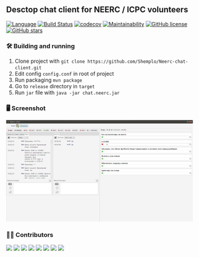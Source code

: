 ## Desctop chat client for NEERC / ICPC volunteers

[![Language](https://img.shields.io/badge/language-java-red.svg)](https://github.com/Shemplo/Neerc-chat-client/blob/master/)
[![Build Status](https://travis-ci.com/Shemplo/Neerc-chat-client.svg?branch=master)](https://travis-ci.com/Shemplo/Neerc-chat-client)
[![codecov](https://codecov.io/gh/Shemplo/Neerc-chat-client/branch/master/graph/badge.svg)](https://codecov.io/gh/Shemplo/Neerc-chat-client)
[![Maintainability](https://api.codeclimate.com/v1/badges/62281b7ca24a0daa1720/maintainability)](https://codeclimate.com/github/Shemplo/Neerc-chat-client/maintainability)
[![GitHub license](https://img.shields.io/github/license/Shemplo/Neerc-chat-client.svg)](https://github.com/Shemplo/Neerc-chat-client/blob/master/LICENSE)
[![GitHub stars](https://img.shields.io/github/stars/Shemplo/Neerc-chat-client.svg)](https://github.com/Shemplo/Neerc-chat-client/stargazers)

### :hammer_and_wrench: Building and running

1. Clone project with `git clone https://github.com/Shemplo/Neerc-chat-client.git`
2. Edit config `config.conf` in root of project
3. Run packaging `mvn package`
4. Go to `release` directory in  `target`
5. Run `jar` file with `java -jar chat.neerc.jar`

### :desktop_computer: Screenshot

![](screenshot.jpg)

### :man_technologist: Contributors
[![](https://sourcerer.io/fame/Shemplo/Shemplo/Neerc-chat-client/images/0)](https://sourcerer.io/fame/Shemplo/Shemplo/Neerc-chat-client/links/0)
[![](https://sourcerer.io/fame/Shemplo/Shemplo/Neerc-chat-client/images/1)](https://sourcerer.io/fame/Shemplo/Shemplo/Neerc-chat-client/links/1)
[![](https://sourcerer.io/fame/Shemplo/Shemplo/Neerc-chat-client/images/2)](https://sourcerer.io/fame/Shemplo/Shemplo/Neerc-chat-client/links/2)
[![](https://sourcerer.io/fame/Shemplo/Shemplo/Neerc-chat-client/images/3)](https://sourcerer.io/fame/Shemplo/Shemplo/Neerc-chat-client/links/3)
[![](https://sourcerer.io/fame/Shemplo/Shemplo/Neerc-chat-client/images/4)](https://sourcerer.io/fame/Shemplo/Shemplo/Neerc-chat-client/links/4)
[![](https://sourcerer.io/fame/Shemplo/Shemplo/Neerc-chat-client/images/5)](https://sourcerer.io/fame/Shemplo/Shemplo/Neerc-chat-client/links/5)
[![](https://sourcerer.io/fame/Shemplo/Shemplo/Neerc-chat-client/images/6)](https://sourcerer.io/fame/Shemplo/Shemplo/Neerc-chat-client/links/6)
[![](https://sourcerer.io/fame/Shemplo/Shemplo/Neerc-chat-client/images/7)](https://sourcerer.io/fame/Shemplo/Shemplo/Neerc-chat-client/links/7)
